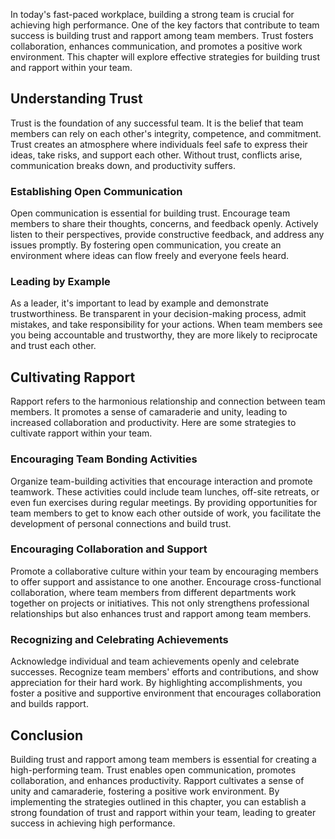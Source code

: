 
In today's fast-paced workplace, building a strong team is crucial for achieving high performance. One of the key factors that contribute to team success is building trust and rapport among team members. Trust fosters collaboration, enhances communication, and promotes a positive work environment. This chapter will explore effective strategies for building trust and rapport within your team.

Understanding Trust
-------------------

Trust is the foundation of any successful team. It is the belief that team members can rely on each other's integrity, competence, and commitment. Trust creates an atmosphere where individuals feel safe to express their ideas, take risks, and support each other. Without trust, conflicts arise, communication breaks down, and productivity suffers.

### Establishing Open Communication

Open communication is essential for building trust. Encourage team members to share their thoughts, concerns, and feedback openly. Actively listen to their perspectives, provide constructive feedback, and address any issues promptly. By fostering open communication, you create an environment where ideas can flow freely and everyone feels heard.

### Leading by Example

As a leader, it's important to lead by example and demonstrate trustworthiness. Be transparent in your decision-making process, admit mistakes, and take responsibility for your actions. When team members see you being accountable and trustworthy, they are more likely to reciprocate and trust each other.

Cultivating Rapport
-------------------

Rapport refers to the harmonious relationship and connection between team members. It promotes a sense of camaraderie and unity, leading to increased collaboration and productivity. Here are some strategies to cultivate rapport within your team.

### Encouraging Team Bonding Activities

Organize team-building activities that encourage interaction and promote teamwork. These activities could include team lunches, off-site retreats, or even fun exercises during regular meetings. By providing opportunities for team members to get to know each other outside of work, you facilitate the development of personal connections and build trust.

### Encouraging Collaboration and Support

Promote a collaborative culture within your team by encouraging members to offer support and assistance to one another. Encourage cross-functional collaboration, where team members from different departments work together on projects or initiatives. This not only strengthens professional relationships but also enhances trust and rapport among team members.

### Recognizing and Celebrating Achievements

Acknowledge individual and team achievements openly and celebrate successes. Recognize team members' efforts and contributions, and show appreciation for their hard work. By highlighting accomplishments, you foster a positive and supportive environment that encourages collaboration and builds rapport.

Conclusion
----------

Building trust and rapport among team members is essential for creating a high-performing team. Trust enables open communication, promotes collaboration, and enhances productivity. Rapport cultivates a sense of unity and camaraderie, fostering a positive work environment. By implementing the strategies outlined in this chapter, you can establish a strong foundation of trust and rapport within your team, leading to greater success in achieving high performance.
